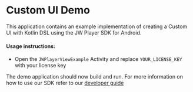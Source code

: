 # Custom UI Demo

This application contains an example implementation of creating a Custom UI with Kotlin DSL using the JW Player SDK for Android.

#### Usage instructions:

-	Open the `JWPlayerViewExample` Activity and replace `YOUR_LICENSE_KEY` with your license key

The demo application should now build and run. For more information on how to use our SDK refer to our [developer guide](https://developer.jwplayer.com/jwplayer/docs/android-get-started)
